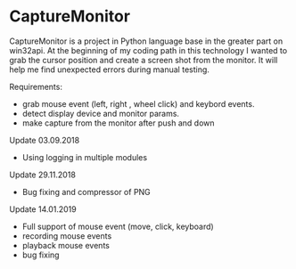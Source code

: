# CaptureMonitor
CaptureMonitor is a project in Python language base in the greater part on win32api.
At the beginning of my coding path in this technology I wanted to grab the cursor position and create a screen shot from the monitor.
It will help me find unexpected errors during manual testing.

Requirements:
- grab mouse event (left, right , wheel click) and keybord events.
- detect display device and monitor params.
- make capture from the monitor after push and down 

Update 03.09.2018
- Using logging in multiple modules

Update 29.11.2018
- Bug fixing and compressor of PNG

Update 14.01.2019
- Full support of mouse event  (move, click, keyboard)
- recording mouse events
- playback mouse events
- bug fixing




